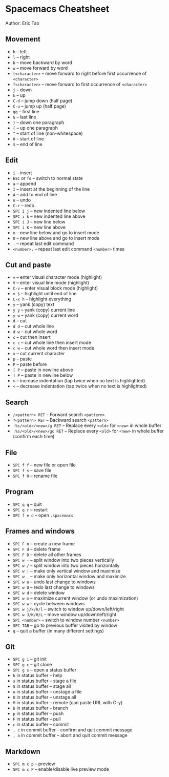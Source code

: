 # Spacemacs Cheatsheet
Author: Eric Tao

## Movement
* `h` – left
* `l` – right
* `b` – move backward by word
* `w` – move forward by word
* `t<character>` – move forward to right before first occurrence of `<character>`
* `f<character>` – move forward to first occurrence of `<character>`
* `j` – down
* `k` – up
* `C-d` – jump down (half page)
* `C-u` – jump up (half page)
* `gg` – first line
* `G` – last line
* `}` – down one paragraph
* `{` – up one paragraph
* `^` – start of line (non-whitespace)
* `0` – start of line
* `$` – end of line

## Edit
* `i` – insert
* `ESC` or `fd` – switch to normal state
* `a` – append
* `I` – insert at the beginning of the line
* `A` – add to end of line
* `u` – undo
* `C-r` – redo
* `SPC i j` – new indented line below
* `SPC i k` – new indented line above
* `SPC i J` – new line below
* `SPC i K` – new line above
* `o` – new line below and go to insert mode
* `O` – new line above and go to insert mode
* `.` – repeat last edit command
* `<number>.` – repeat last edit command `<number>` times

## Cut and paste
* `v` – enter visual character mode (highlight)
* `V` – enter visual line mode (highlight)
* `C-v` – enter visual block mode (highlight)
* `v $` – highlight until end of line
* `C-x h` – highlight everything
* `y` – yank (copy) text
* `y y` – yank (copy) current line
* `y w` – yank (copy) current word
* `d` – cut
* `d d` – cut whole line
* `d w` – cut whole word
* `c` – cut then insert
* `c c` – cut whole line then insert mode
* `c w` – cut whole word then insert mode
* `x` – cut current character
* `p` – paste
* `P` – paste before
* `[ P` – paste in newline above
* `] P` – paste in newline below
* `>` – increase indentation (tap twice when no text is highlighted)
* `<` – decrease indentation (tap twice when no text is highlighted)

## Search
* `/<pattern> RET` – Forward search `<pattern>`
* `?<pattern> RET` – Backward search `<pattern>`
* `:%s/<old>/<new>/g RET` – Replace every `<old>` for `<new>` in whole buffer
* `:%s/<old>/<new>/gc RET` – Replace every `<old>` for `<new>` in whole buffer (confirm each time)

## File
* `SPC f f` – new file or open file
* `SPC f s` – save file
* `SPC f R` – rename file

## Program
* `SPC q q` – quit
* `SPC q r` – restart
* `SPC f e d` – open `.spacemacs`

## Frames and windows
* `SPC F n` – create a new frame
* `SPC F d` – delete frame
* `SPC F D` – delete all other frames
* `SPC w -` – split window into two pieces vertically
* `SPC w /` – split window into two pieces horizontally
* `SPC w |` – make only vertical window and maximize
* `SPC w _` – make only horizontal window and maximize
* `SPC w u` – undo last change to windows
* `SPC w U` – redo last change to windows
* `SPC w d` – delete window
* `SPC w m` – maximize current window (or undo maximization)
* `SPC w w` – cycle between windows
* `SPC w j/k/h/l` – switch to window up/down/left/right
* `SPC w J/K/H/L` – move window up/down/left/right
* `SPC <number>` – switch to window number `<number>`
* `SPC TAB` – go to previous buffer visited by window
* `q` – quit a buffer (in many different settings)

## Git
* `SPC g i` – git init
* `SPC g c` – git clone
* `SPC g s` – open a status buffer
* `h` in status buffer – help
* `s` in status buffer – stage a file
* `S` in status buffer – stage all
* `u` in status buffer – unstage a file
* `U` in status buffer – unstage all
* `M` in status buffer – remote (can paste URL with C-y)
* `b` in status buffer – branch
* `p` in status buffer – push
* `F` in status buffer – pull
* `c` in status buffer – commit
* `, c` in commit buffer - confirm and quit commit message
* `, a` in commit buffer – abort and quit commit message

## Markdown
* `SPC m c p` – preview
* `SPC m c P` – enable/disable live preview mode
